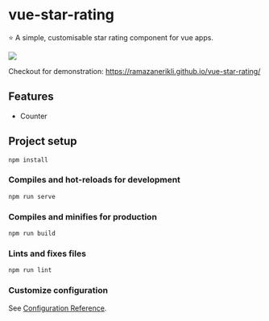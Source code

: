 # vue-star-rating
:star: A simple, customisable star rating component for vue apps.

![](https://s4.gifyu.com/images/rating.gif)

 Checkout for demonstration: https://ramazanerikli.github.io/vue-star-rating/

## Features

  - Counter
 
## Project setup
```
npm install
```

### Compiles and hot-reloads for development
```
npm run serve
```

### Compiles and minifies for production
```
npm run build
```

### Lints and fixes files
```
npm run lint
```

### Customize configuration
See [Configuration Reference](https://cli.vuejs.org/config/).
